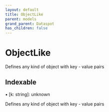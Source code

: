 ```yaml
---
layout: default
title: ObjectLike
parent: models
grand_parent: Dataspot
has_children: false
---
```


# ObjectLike

Defines any kind of object with key - value pairs

## Indexable

▪ [k: string]: unknown

Defines any kind of object with key - value pairs
